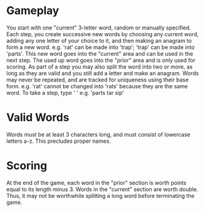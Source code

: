 Gameplay
========
You start with one "current" 3-letter word, random or manually specified.
Each step, you create successive new words by choosing any current word, adding
any one letter of your choice to it, and then making an anagram to form a new
word.  e.g. 'rat' can be made into 'trap'; 'trap' can be made into 'parts'. This
new word goes into the "current" area and can be used in the next step.  The
used up word goes into the "prior" area and is only used for scoring.
As part of a step you may also split the word into two or more, as long as they
are valid and you still add a letter and make an anagram.
Words may never be repeated, and are tracked for uniqueness using their base
form. e.g. 'rat' cannot be changed into 'rats' because they are the same word.
To take a step, type '<current word> <new words separated by spaces><Enter>'
e.g. 'parts tar sip'

Valid Words
===========
Words must be at least 3 characters long, and must consist of lowercase letters
a-z.  This precludes proper names.

Scoring
=======
At the end of the game, each word in the "prior" section is worth points equal
to its length minus 3.  Words in the "current" section are worth double.  Thus,
it may not be worthwhile splitting a long word before terminating the game.
